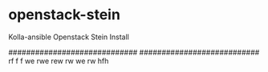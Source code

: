 # openstack-stein
Kolla-ansible Openstack Stein Install 

#############################
###########################
rf 
f
f
we
rwe
rew
rw
we
rw
hfh
